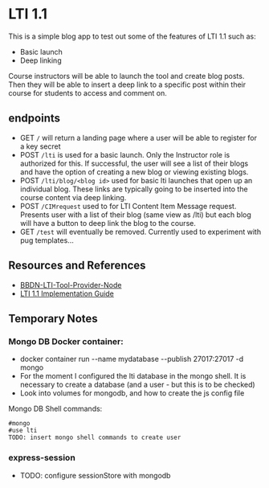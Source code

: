 # LTI 1.1
This is a simple blog app to test out some of the features of LTI 1.1 such as:
- Basic launch
- Deep linking

Course instructors will be able to launch the tool and create blog posts. Then they will be able to insert a deep link to a specific post within their course for students to access and comment on.

## endpoints
- GET `/` will return a landing page where a user will be able to register for a key secret
- POST `/lti` is used for a basic launch. Only the Instructor role is authorized for this. If successful, the user will see a list of their blogs and have the option of creating a new blog or viewing existing blogs.
- POST `/lti/blog/<blog id>` used for basic lti launches that open up an individual blog. These links are typically going to be inserted into the course content via deep linking.
- POST `/CIMrequest` used to for LTI Content Item Message request. Presents user with a list of their blog (same view as /lti) but each blog will have a button to deep link the blog to the course.
- GET `/test` will eventually be removed. Currently used to experiment with pug templates...

## Resources and References
- [BBDN-LTI-Tool-Provider-Node](https://github.com/blackboard/BBDN-LTI-Tool-Provider-Node)
- [LTI 1.1 Implementation Guide](https://www.imsglobal.org/specs/ltiv1p1/implementation-guide)

## Temporary Notes
### Mongo DB Docker container:
- docker container run --name mydatabase --publish 27017:27017 -d mongo
- For the moment I configured the lti database in the mongo shell. It is necessary to create a database (and a user - but this is to be checked)
- Look into volumes for mongodb, and how to create the js config file

Mongo DB Shell commands:
```
#mongo
#use lti
TODO: insert mongo shell commands to create user
```

### express-session
- TODO: configure sessionStore with mongodb
